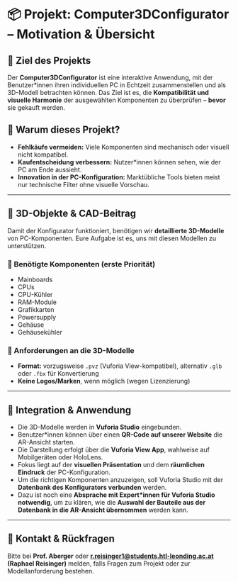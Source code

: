 # 📦 Projekt: Computer3DConfigurator – Motivation & Übersicht

## 🧠 Ziel des Projekts

Der **Computer3DConfigurator** ist eine interaktive Anwendung, mit der Benutzer*innen ihren individuellen PC in Echtzeit zusammenstellen und als 3D-Modell betrachten können. Das Ziel ist es, die **Kompatibilität und visuelle Harmonie** der ausgewählten Komponenten zu überprüfen – **bevor** sie gekauft werden.

## 🎯 Warum dieses Projekt?

- **Fehlkäufe vermeiden:** Viele Komponenten sind mechanisch oder visuell nicht kompatibel.
- **Kaufentscheidung verbessern:** Nutzer*innen können sehen, wie der PC am Ende aussieht.
- **Innovation in der PC-Konfiguration:** Marktübliche Tools bieten meist nur technische Filter ohne visuelle Vorschau.

---

## 🧱 3D-Objekte & CAD-Beitrag

Damit der Konfigurator funktioniert, benötigen wir **detaillierte 3D-Modelle** von PC-Komponenten. Eure Aufgabe ist es, uns mit diesen Modellen zu unterstützen.

### 🎨 Benötigte Komponenten (erste Priorität)

- Mainboards
- CPUs
- CPU-Kühler
- RAM-Module
- Grafikkarten
- Powersupply
- Gehäuse
- Gehäusekühler
### 📐 Anforderungen an die 3D-Modelle

- **Format:** vorzugsweise `.pvz` (Vuforia View-kompatibel), alternativ `.glb` oder `.fbx` für Konvertierung
- **Keine Logos/Marken**, wenn möglich (wegen Lizenzierung)

---

## 🔄 Integration & Anwendung

- Die 3D-Modelle werden in **Vuforia Studio** eingebunden.
- Benutzer*innen können über einen **QR-Code auf unserer Website** die AR-Ansicht starten.
- Die Darstellung erfolgt über die **Vuforia View App**, wahlweise auf Mobilgeräten oder HoloLens.
- Fokus liegt auf der **visuellen Präsentation** und dem **räumlichen Eindruck** der PC-Konfiguration.
- Um die richtigen Komponenten anzuzeigen, soll Vuforia Studio mit der **Datenbank des Konfigurators verbunden** werden.
- Dazu ist noch eine **Absprache mit Expert*innen für Vuforia Studio notwendig**, um zu klären, wie die **Auswahl der Bauteile aus der Datenbank in die AR-Ansicht übernommen** werden kann.

---

## 📩 Kontakt & Rückfragen

Bitte bei **Prof. Aberger** oder **r.reisinger1@students.htl-leonding.ac.at (Raphael Reisinger)** melden, falls Fragen zum Projekt oder zur Modellanforderung bestehen.
